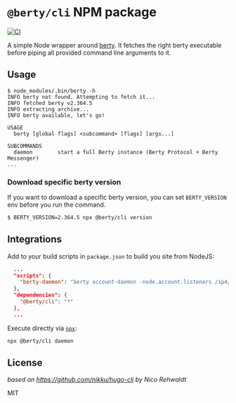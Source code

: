 # `@berty/cli` NPM package



[![CI](https://github.com/berty/npm-berty-cli/actions/workflows/CI.yml/badge.svg)](https://github.com/berty/npm-berty-cli/actions/workflows/CI.yml)

A simple Node wrapper around [berty](https://berty.tech). It fetches the right berty executable before piping all provided command line arguments to it.


## Usage

```console
$ node_modules/.bin/berty -h
INFO berty not found. Attempting to fetch it...
INFO fetched berty v2.364.5
INFO extracting archive...
INFO berty available, let's go!

USAGE
  berty [global flags] <subcommand> [flags] [args...]

SUBCOMMANDS
  daemon        start a full Berty instance (Berty Protocol + Berty Messenger)
...
```

### Download specific berty version

If you want to download a specific berty version, you can set `BERTY_VERSION` env before you run the command.

```bash
$ BERTY_VERSION=2.364.5 npx @berty/cli version
```


## Integrations

Add to your build scripts in `package.json` to build you site from NodeJS:

```json
  ...
  "scripts": {
    "berty-daemon": "berty account-daemon -node.account.listeners /ip4/127.0.0.1/tcp/9092/grpcws -node.listeners /ip4/127.0.0.1/tcp/9091/grpcws --log.filters=bty.grpc"
  },
  "dependencies": {
    "@berty/cli": "*"
  },
  ...
```

Execute directly via [`npx`](https://www.npmjs.com/package/npx):

```bash
npx @berty/cli daemon
```


## License

_based on https://github.com/nikku/hugo-cli by Nico Rehwaldt_

MIT
